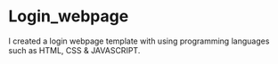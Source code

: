 # Login_webpage
I created a login webpage template with using programming languages such as  HTML, CSS &amp; JAVASCRIPT.
